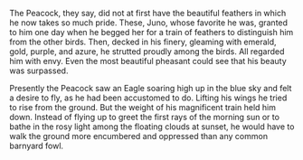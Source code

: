 The Peacock, they say, did not at first have the beautiful
feathers in which he now takes so much pride. These, Juno, whose
favorite he was, granted to him one day when he begged her for a
train of feathers to distinguish him from the other birds. Then,
decked in his finery, gleaming with emerald, gold, purple, and
azure, he strutted proudly among the birds. All regarded him with
envy. Even the most beautiful pheasant could see that his beauty
was surpassed.

Presently the Peacock saw an Eagle soaring high up in the blue
sky and felt a desire to fly, as he had been accustomed to do.
Lifting his wings he tried to rise from the ground. But the
weight of his magnificent train held him down. Instead of flying
up to greet the first rays of the morning sun or to bathe in the
rosy light among the floating clouds at sunset, he would have to
walk the ground more encumbered and oppressed than any common
barnyard fowl.
